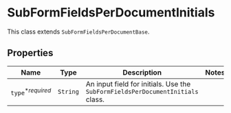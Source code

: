 

# SubFormFieldsPerDocumentInitials

This class extends `SubFormFieldsPerDocumentBase`.

## Properties

| Name | Type | Description | Notes |
|------------ | ------------- | ------------- | -------------|
| `type`<sup>*_required_</sup> | ```String``` |  An input field for initials. Use the `SubFormFieldsPerDocumentInitials` class.  |  |




